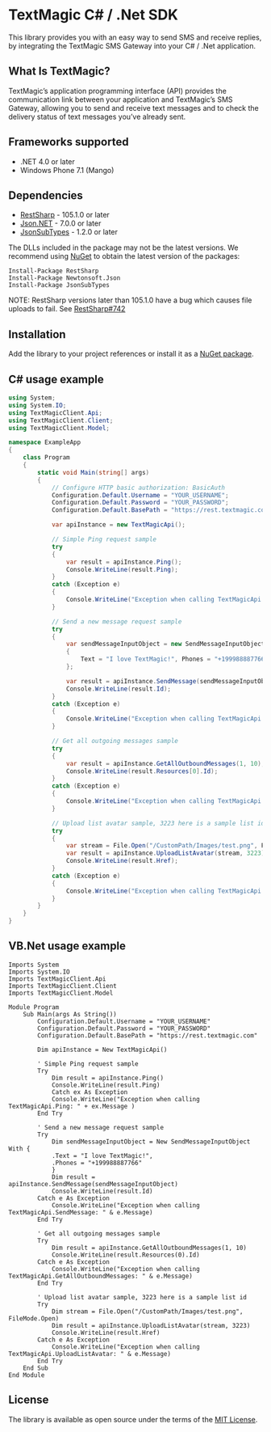 [comment]: <> (HEAD)
# TextMagic C# / .Net SDK

This library provides you with an easy way to send SMS and receive replies, by integrating the TextMagic SMS Gateway into your C# / .Net application.

## What Is TextMagic?
TextMagic’s application programming interface (API) provides the communication link between your application and TextMagic’s SMS Gateway, allowing you to send and receive text messages and to check the delivery status of text messages you’ve already sent.


[comment]: <> (/HEAD)

## Frameworks supported
- .NET 4.0 or later
- Windows Phone 7.1 (Mango)

## Dependencies
- [RestSharp](https://www.nuget.org/packages/RestSharp) - 105.1.0 or later
- [Json.NET](https://www.nuget.org/packages/Newtonsoft.Json/) - 7.0.0 or later
- [JsonSubTypes](https://www.nuget.org/packages/JsonSubTypes/) - 1.2.0 or later

The DLLs included in the package may not be the latest versions. We recommend using [NuGet](https://docs.nuget.org/consume/installing-nuget) to obtain the latest version of the packages:
```
Install-Package RestSharp
Install-Package Newtonsoft.Json
Install-Package JsonSubTypes
```

NOTE: RestSharp versions later than 105.1.0 have a bug which causes file uploads to fail. See [RestSharp#742](https://github.com/restsharp/RestSharp/issues/742)

## Installation
Add the library to your project references or install it as a [NuGet package](https://www.nuget.org/packages/TextMagicClient/2.0.653/).

## C# usage example
```csharp
using System;
using System.IO;
using TextMagicClient.Api;
using TextMagicClient.Client;
using TextMagicClient.Model;

namespace ExampleApp
{
    class Program
    {
        static void Main(string[] args)
        {
            // Configure HTTP basic authorization: BasicAuth
            Configuration.Default.Username = "YOUR_USERNAME";
            Configuration.Default.Password = "YOUR_PASSWORD";
            Configuration.Default.BasePath = "https://rest.textmagic.com";

            var apiInstance = new TextMagicApi();

            // Simple Ping request sample
            try
            {
                var result = apiInstance.Ping();
                Console.WriteLine(result.Ping);
            }
            catch (Exception e)
            {
                Console.WriteLine("Exception when calling TextMagicApi.Ping: " + e.Message );
            }

            // Send a new message request sample
            try
            {
                var sendMessageInputObject = new SendMessageInputObject
                {
                    Text = "I love TextMagic!", Phones = "+199988887766"
                };

                var result = apiInstance.SendMessage(sendMessageInputObject);
                Console.WriteLine(result.Id);
            }
            catch (Exception e)
            {
                Console.WriteLine("Exception when calling TextMagicApi.SendMessage: " + e.Message );
            }

            // Get all outgoing messages sample
            try
            {
                var result = apiInstance.GetAllOutboundMessages(1, 10);
                Console.WriteLine(result.Resources[0].Id);
            }
            catch (Exception e)
            {
                Console.WriteLine("Exception when calling TextMagicApi.GetAllOutboundMessages: " + e.Message );
            }

            // Upload list avatar sample, 3223 here is a sample list id
            try
            {
                var stream = File.Open("/CustomPath/Images/test.png", FileMode.Open);
                var result = apiInstance.UploadListAvatar(stream, 3223);
                Console.WriteLine(result.Href);
            }
            catch (Exception e)
            {
                Console.WriteLine("Exception when calling TextMagicApi.UploadListAvatar: " + e.Message );
            }
        }
    }
}
```

## VB.Net usage example

```vbnet
Imports System
Imports System.IO
Imports TextMagicClient.Api
Imports TextMagicClient.Client
Imports TextMagicClient.Model

Module Program
    Sub Main(args As String())
        Configuration.Default.Username = "YOUR_USERNAME"
        Configuration.Default.Password = "YOUR_PASSWORD"
        Configuration.Default.BasePath = "https://rest.textmagic.com"

        Dim apiInstance = New TextMagicApi()

        ' Simple Ping request sample
        Try
            Dim result = apiInstance.Ping()
            Console.WriteLine(result.Ping)
            Catch ex As Exception
            Console.WriteLine("Exception when calling TextMagicApi.Ping: " + ex.Message )
        End Try

        ' Send a new message request sample
        Try
            Dim sendMessageInputObject = New SendMessageInputObject With {
            .Text = "I love TextMagic!",
            .Phones = "+199988887766"
            }
            Dim result = apiInstance.SendMessage(sendMessageInputObject)
            Console.WriteLine(result.Id)
        Catch e As Exception
            Console.WriteLine("Exception when calling TextMagicApi.SendMessage: " & e.Message)
        End Try

        ' Get all outgoing messages sample
        Try
            Dim result = apiInstance.GetAllOutboundMessages(1, 10)
            Console.WriteLine(result.Resources(0).Id)
        Catch e As Exception
            Console.WriteLine("Exception when calling TextMagicApi.GetAllOutboundMessages: " & e.Message)
        End Try

        ' Upload list avatar sample, 3223 here is a sample list id
        Try
            Dim stream = File.Open("/CustomPath/Images/test.png", FileMode.Open)
            Dim result = apiInstance.UploadListAvatar(stream, 3223)
            Console.WriteLine(result.Href)
        Catch e As Exception
            Console.WriteLine("Exception when calling TextMagicApi.UploadListAvatar: " & e.Message)
        End Try
    End Sub
End Module

```
[comment]: <> (FOOTER)
## License
The library is available as open source under the terms of the [MIT License](http://opensource.org/licenses/MIT).

[comment]: <> (/FOOTER)